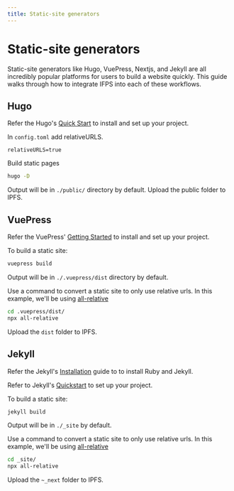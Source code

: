 ```yaml
---
title: Static-site generators
---
```


# Static-site generators

Static-site generators like Hugo, VuePress, Nextjs, and Jekyll are all incredibly popular platforms for users to build a website quickly. This guide walks through how to integrate IFPS into each of these workflows.

## Hugo

Refer the Hugo's [Quick Start](https://gohugo.io/getting-started/quick-start/) to install and set up your project.

In `config.toml` add relativeURLS.

```
relativeURLS=true
```

Build static pages

```bash
hugo -D
```

Output will be in `./public/` directory by default. Upload the public folder to IPFS.

## VuePress

Refer the VuePress' [Getting Started](https://gohugo.io/getting-started/quick-start/) to install and set up your project.

To build a static site:

```bash
vuepress build
```

Output will be in `./.vuepress/dist` directory by default.

Use a command to convert a static site to only use relative urls. In this example, we'll be using [all-relative](https://www.npmjs.com/package/all-relative)

```bash
cd .vuepress/dist/
npx all-relative
```

Upload the `dist` folder to IPFS.

## Jekyll

Refer the Jekyll's [Installation](https://jekyllrb.com/docs/installation/) guide to to install Ruby and Jekyll.

Refer to Jekyll's [Quickstart](https://jekyllrb.com/docs/) to set up your project.

To build a static site:

```bash
jekyll build
```

Output will be in `./_site` by default.

Use a command to convert a static site to only use relative urls. In this example, we'll be using [all-relative](https://www.npmjs.com/package/all-relative)

```bash
cd _site/
npx all-relative
```

Upload the `~_next` folder to IPFS.

